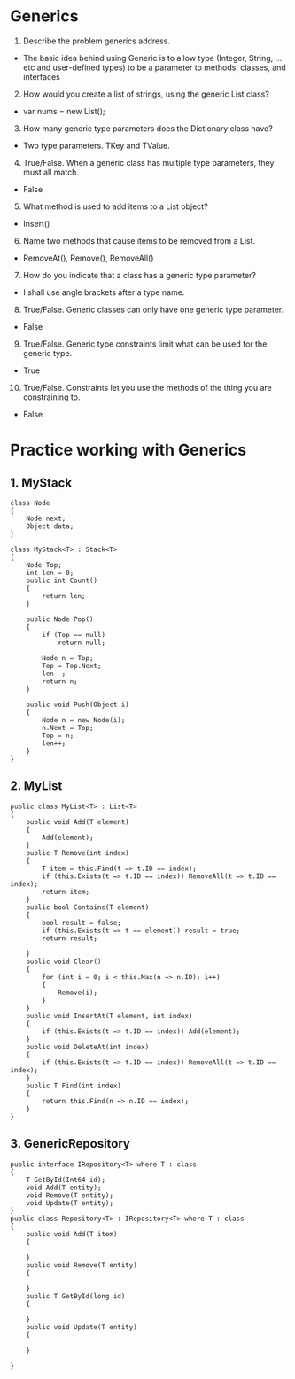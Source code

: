 # Generics
1. Describe the problem generics address.
* The basic idea behind using Generic is to allow type (Integer, String, … etc and user-defined types) to be a parameter to methods, classes, and interfaces

2. How would you create a list of strings, using the generic List class?
* var nums = new List<string>();

3. How many generic type parameters does the Dictionary class have?
* Two type parameters. TKey and TValue.

4. True/False. When a generic class has multiple type parameters, they must all match.
* False

5. What method is used to add items to a List object?
* Insert()

6. Name two methods that cause items to be removed from a List.
* RemoveAt(), Remove(), RemoveAll()

7. How do you indicate that a class has a generic type parameter?
* I shall use angle brackets after a type name.

8. True/False. Generic classes can only have one generic type parameter.
* False

9. True/False. Generic type constraints limit what can be used for the generic type.
* True

10. True/False. Constraints let you use the methods of the thing you are constraining to.
* False

# Practice working with Generics
## 1. MyStack
```
class Node
{
    Node next;
    Object data;
}

class MyStack<T> : Stack<T>
{
    Node Top;
    int len = 0;
    public int Count()
    {
        return len;
    }

    public Node Pop()
    {
        if (Top == null)
            return null;

        Node n = Top;
        Top = Top.Next;
        len--;
        return n;
    }

    public void Push(Object i)
    {
        Node n = new Node(i);
        n.Next = Top;
        Top = n;
        len++;
    }
}  
```

## 2. MyList
```
public class MyList<T> : List<T>
{
    public void Add(T element)
    {
        Add(element);
    }
    public T Remove(int index)
    {   
        T item = this.Find(t => t.ID == index);
        if (this.Exists(t => t.ID == index)) RemoveAll(t => t.ID == index);
        return item;
    }
    public bool Contains(T element)
    {
        bool result = false;
        if (this.Exists(t => t == element)) result = true;
        return result;

    }
    public void Clear()
    {
        for (int i = 0; i < this.Max(n => n.ID); i++)
        {
            Remove(i);
        }
    }
    public void InsertAt(T element, int index)
    {
        if (this.Exists(t => t.ID == index)) Add(element);
    }
    public void DeleteAt(int index)
    {
        if (this.Exists(t => t.ID == index)) RemoveAll(t => t.ID == index);
    }
    public T Find(int index)
    {
        return this.Find(n => n.ID == index);
    }
}    
```


## 3. GenericRepository

```
public interface IRepository<T> where T : class
{
    T GetById(Int64 id);
    void Add(T entity);
    void Remove(T entity);
    void Update(T entity);
}
public class Repository<T> : IRepository<T> where T : class
{ 
    public void Add(T item)
    {

    }
    public void Remove(T entity)
    {

    }
    public T GetById(long id)
    {

    }
    public void Update(T entity)
    {

    }

}
```





